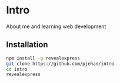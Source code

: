 # Intro
About me and learning web development

## Installation

```bash
npm install -g revealexpress
git clone https://github.com/pjehan/intro
cd intro
revealexpress
```
